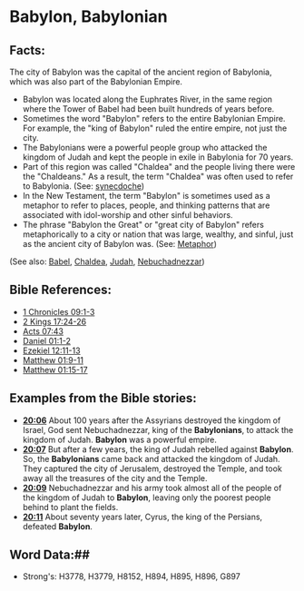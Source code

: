 # Babylon, Babylonian #

## Facts: ##

The city of Babylon was the capital of the ancient region of Babylonia, which was also part of the Babylonian Empire.

* Babylon was located along the Euphrates River, in the same region where the Tower of Babel had been built hundreds of years before.
* Sometimes the word "Babylon" refers to the entire Babylonian Empire. For example, the "king of Babylon" ruled the entire empire, not just the city.
* The Babylonians were a powerful people group who attacked the kingdom of Judah and kept the people in exile in Babylonia for 70 years.
* Part of this region was called "Chaldea" and the people living there were the "Chaldeans." As a result, the term "Chaldea" was often used to refer to Babylonia. (See: [synecdoche](rc://en/ta/man/translate/figs-synecdoche))
* In the New Testament, the term "Babylon" is sometimes used as a metaphor to refer to places, people, and thinking patterns that are associated with idol-worship and other sinful behaviors.
* The phrase "Babylon the Great" or "great city of Babylon" refers metaphorically to a city or nation that was large, wealthy, and sinful, just as the ancient city of Babylon was. (See: [Metaphor](rc://en/ta/man/translate/figs-metaphor))

(See also: [Babel](../other/babel.md), [Chaldea](../other/chaldeans.md), [Judah](../other/kingdomofjudah.md), [Nebuchadnezzar](../other/nebuchadnezzar.md))

## Bible References: ##

* [1 Chronicles 09:1-3](rc://en/tn/help/1ch/09/01)
* [2 Kings 17:24-26](rc://en/tn/help/2ki/17/24)
* [Acts 07:43](rc://en/tn/help/act/07/43)
* [Daniel 01:1-2](rc://en/tn/help/dan/01/01)
* [Ezekiel 12:11-13](rc://en/tn/help/ezk/12/11)
* [Matthew 01:9-11](rc://en/tn/help/mat/01/09)
* [Matthew 01:15-17](rc://en/tn/help/mat/01/15)

## Examples from the Bible stories: ##

* __[20:06](rc://en/tn/help/obs/20/06)__ About 100 years after the Assyrians destroyed the kingdom of Israel, God sent Nebuchadnezzar, king of the __Babylonians__, to attack the kingdom of Judah. __Babylon__  was a powerful empire.
* __[20:07](rc://en/tn/help/obs/20/07)__ But after a few years, the king of Judah rebelled against __Babylon__. So, the __Babylonians__  came back and attacked the kingdom of Judah. They captured the city of Jerusalem, destroyed the Temple, and took away all the treasures of the city and the Temple.
* __[20:09](rc://en/tn/help/obs/20/09)__ Nebuchadnezzar and his army took almost all of the people of the kingdom of Judah to __Babylon__, leaving only the poorest people behind to plant the fields.
* __[20:11](rc://en/tn/help/obs/20/11)__ About seventy years later, Cyrus, the king of the Persians, defeated __Babylon__.

## Word Data:##

* Strong's: H3778, H3779, H8152, H894, H895, H896, G897

